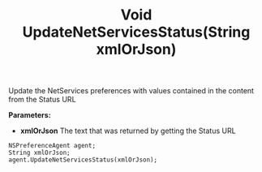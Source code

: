 ﻿---
uid: crmscript_ref_NSPreferenceAgent_UpdateNetServicesStatus
title: Void UpdateNetServicesStatus(String xmlOrJson)
intellisense: NSPreferenceAgent.UpdateNetServicesStatus
keywords: NSPreferenceAgent, UpdateNetServicesStatus
so.topic: reference
---

Update the NetServices preferences with values contained in the content from the Status URL

**Parameters:**
 - **xmlOrJson** The text that was returned by getting the Status URL

```crmscript
NSPreferenceAgent agent;
String xmlOrJson;
agent.UpdateNetServicesStatus(xmlOrJson);
```

